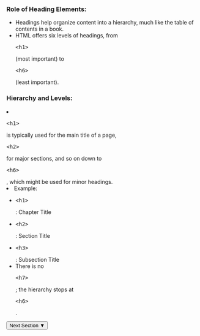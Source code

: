 <section class="explain-green">
    <!-- Comment out sections you don't want -->
    <!--<div class="banner-image"><img class="banner-img" src="https://sc-course-materials.s3.us-west-2.amazonaws.com/frontend-course/assets/html/banner-html5.png"></div>-->
    <!-- end banner image -->
    <div class="main-wrapper">
        <!-- Comment out sections you don't want -->
        <!--<div class="lead-content"><img class="leading-image" src="https://sc-course-materials.s3.us-west-2.amazonaws.com/frontend-course/assets/html/html5-logo-trans.png"></div>-->
        <!-- end leading content -->
        <div class="content-lesson">
            <h3>Role of Heading Elements:</h3>
            <p>
            <ul style="list-type: disc">
                <li>Headings help organize content into a hierarchy, much like the table of contents in a book.</li>
                <li>HTML offers six levels of headings, from <pre class="tag-highlight">&lt;h1&gt;</pre> (most important) to <pre class="tag-highlight">&lt;h6&gt;</pre> (least important).</li>
            </ul>
            </p>
        </div>
        <!-- Comment out sections you don't want -->
        <!--<div class="trail-content"><img class="trailing-image" src="https://sc-course-materials.s3.us-west-2.amazonaws.com/frontend-course/assets/html/html5-logo-trans.png"></div>-->
        <!-- end leading content -->
    </div>
    <!-- Comment out sections you don't want -->
    <!--<div class="banner-image"><img class="banner-img" src="https://sc-course-materials.s3.us-west-2.amazonaws.com/frontend-course/assets/html/banner-html5.png"></div>-->
    <!-- end bottom banner -->
</section>
<section class="explain-green">
    <!-- Comment out sections you don't want -->
    <!--<div class="banner-image"><img class="banner-img" src="https://sc-course-materials.s3.us-west-2.amazonaws.com/frontend-course/assets/html/banner-html5.png"></div>-->
    <!-- end banner image -->
    <div class="main-wrapper">
        <!-- Comment out sections you don't want -->
        <!--<div class="lead-content"><img class="leading-image" src="https://sc-course-materials.s3.us-west-2.amazonaws.com/frontend-course/assets/html/html5-logo-trans.png"></div>-->
        <!-- end leading content -->
        <div class="content-lesson">
            <h3>Hierarchy and Levels:</h3>
            <p>
            <li><pre class="tag-highlight">&lt;h1&gt;</pre> is typically used for the main title of a page, <pre class="tag-highlight">&lt;h2&gt;</pre> for major sections, and so on down to <pre class="tag-highlight">&lt;h6&gt;</pre>, which might be used for minor headings.</li>
            <li>Example:
                    <ul style="list-type: circle">
                        <li><pre class="tag-highlight">&lt;h1&gt;</pre>: Chapter Title</li>
                        <li><pre class="tag-highlight">&lt;h2&gt;</pre>: Section Title</li>
                        <li><pre class="tag-highlight">&lt;h3&gt;</pre>: Subsection Title</li>
                        <li>There is no <pre class="tag-highlight">&lt;h7&gt;</pre>; the hierarchy stops at <pre class="tag-highlight">&lt;h6&gt;</pre>.</li>
                    </ul>
                </li>
            </p>
            <button class="next-btn">Next Section ▼</button>
        </div>
        <!-- Comment out sections you don't want -->
        <!--<div class="trail-content"><img class="trailing-image" src="https://sc-course-materials.s3.us-west-2.amazonaws.com/frontend-course/assets/html/html5-logo-trans.png"></div>-->
        <!-- end leading content -->
    </div>
    <!-- Comment out sections you don't want -->
    <!--<div class="banner-image"><img class="banner-img" src="https://sc-course-materials.s3.us-west-2.amazonaws.com/frontend-course/assets/html/banner-html5.png"></div>-->
    <!-- end bottom banner -->
</section>